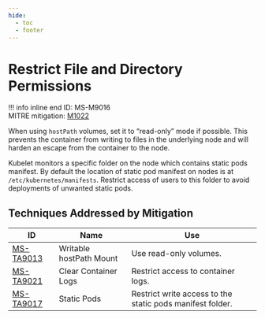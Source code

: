 ```yaml
---
hide:
  - toc
  - footer
---
```


# Restrict File and Directory Permissions

!!! info inline end
    ID: MS-M9016<br>
    MITRE mitigation: [M1022](https://attack.mitre.org/mitigations/M1022/)


When using `hostPath` volumes, set it to “read-only” mode if possible. This prevents the container from writing to files in the underlying node and will harden an escape from the container to the node.

Kubelet monitors a specific folder on the node which contains static pods manifest. By default the location of static pod manifest on nodes is at `/etc/kubernetes/manifests`. Restrict access of users to this folder to avoid deployments of unwanted static pods.


## Techniques Addressed by Mitigation

|ID|Name|Use|
|--|----------|-----------|
|[MS-TA9013](../techniques/Writable%20hostPath%20mount.md)|Writable hostPath Mount|Use read-only volumes.|
|[MS-TA9021](../techniques/Clear%20container%20logs.md)|Clear Container Logs|Restrict access to container logs.|
|[MS-TA9017](../techniques/Static%20Pods.md)|Static Pods|Restrict write access to the static pods manifest folder.|